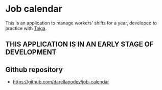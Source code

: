 # Job calendar

This is an application to manage workers' shifts for a year, developed to practice with [Taiga](https://taiga.io/).

## THIS APPLICATION IS IN AN EARLY STAGE OF DEVELOPMENT

## Github repository

- <https://github.com/darellanodev/job-calendar>
